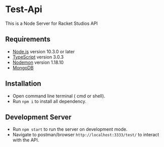 # Test-Api

This is a Node Server for Racket Studios API

## Requirements

- [Node.js](https://nodejs.org/dist/v10.3.0/node-v10.3.0-x64.msi) version 10.3.0 or later
- [TypeScript](https://github.com/Microsoft/TypeScript) version 3.0.3
- [Nodemon](https://github.com/remy/nodemon/) version 1.18.10
- [MongoDB](https://www.mongodb.com/dr/fastdl.mongodb.org/win32/mongodb-win32-x86_64-2008plus-ssl-3.6.5-signed.msi/download)

## Installation

- Open command line terminal ( cmd or shell).
- Run `npm i` to install all dependency.

## Development Server

- Run `npm start` to run the server on development mode.
- Navigate to postman/browser `http://localhost:3333/test/` to interact with the API.
